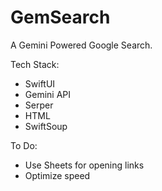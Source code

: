 # GemSearch

A Gemini Powered Google Search.

Tech Stack:
- SwiftUI
- Gemini API
- Serper
- HTML
- SwiftSoup

To Do:
- Use Sheets for opening links
- Optimize speed
